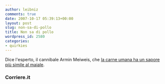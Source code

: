 ```yaml
---
author: leibniz
comments: true
date: 2007-10-17 05:39:13+00:00
layout: post
slug: non-sa-di-pollo
title: Non sa di pollo
wordpress_id: 2580
categories:
- quirkies
---
```


Dice l'esperto, il cannibale Armin Meiweis, che [la carne umana ha un sapore più simile al maiale](http://www.corriere.it/cronache/07_ottobre_16/cannibale_Rotenburg_intervista_tv.shtml).


### Corriere.it
